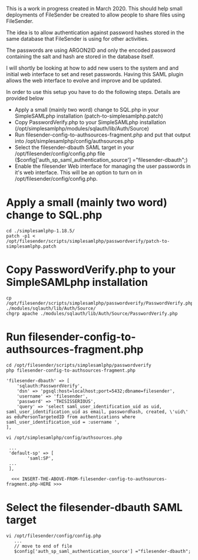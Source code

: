 
This is a work in progress created in March 2020. This should help
small deployments of FileSender be created to allow people to share
files using FileSender.

The idea is to allow authentication against password hashes stored in
the same database that FileSender is using for other activities.

The passwords are using ARGON2ID and only the encoded password
containing the salt and hash are stored in the database itself.

I will shortly be looking at how to add new users to the system and
and initial web interface to set and reset passwords. Having this SAML
plugin allows the web interface to evolve and improve and be updated.

In order to use this setup you have to do the following steps. Details
are provided below

* Apply a small (mainly two word) change to SQL.php in your SimpleSAMLphp installation (patch-to-simplesamlphp.patch)
* Copy PasswordVerify.php to your SimpleSAMLphp installation (/opt/simplesamlphp/modules/sqlauth/lib/Auth/Source)
* Run filesender-config-to-authsources-fragment.php and put that output into /opt/simplesamlphp/config/authsources.php
* Select the filesender-dbauth SAML target in your /opt/filesender/config/config.php file
  ($config['auth_sp_saml_authentication_source'] ="filesender-dbauth";)
* Enable the filesender Web interface for managing the user passwords in it's web interface. This will be
  an option to turn on in /opt/filesender/config/config.php.


# Apply a small (mainly two word) change to SQL.php

```
cd ./simplesamlphp-1.18.5/
patch -p1 < /opt/filesender/scripts/simplesamlphp/passwordverify/patch-to-simplesamlphp.patch
```

# Copy PasswordVerify.php to your SimpleSAMLphp installation

```
cp /opt/filesender/scripts/simplesamlphp/passwordverify/PasswordVerify.php ./modules/sqlauth/lib/Auth/Source/
chgrp apache ./modules/sqlauth/lib/Auth/Source/PasswordVerify.php
```

# Run filesender-config-to-authsources-fragment.php

```
cd /opt/filesender/scripts/simplesamlphp/passwordverify
php filesender-config-to-authsources-fragment.php

'filesender-dbauth' => [
    'sqlauth:PasswordVerify',
    'dsn' => 'pgsql:host=localhost;port=5432;dbname=filesender',
    'username' => 'filesender',
    'password' => 'THISISSERIOUS',
    'query' => 'select saml_user_identification_uid as uid, saml_user_identification_uid as email, passwordhash, created, \'uid\' as eduPersonTargetedID from authentications where saml_user_identification_uid = :username ',
],

vi /opt/simplesamlphp/config/authsources.php

 ...
 'default-sp' => [
        'saml:SP',
 ...
 ],

  <<< INSERT-THE-ABOVE-FROM-filesender-config-to-authsources-fragment.php-HERE >>>

```

# Select the filesender-dbauth SAML target

```
vi /opt/filesender/config/config.php
   ...
   // move to end of file
   $config['auth_sp_saml_authentication_source'] ="filesender-dbauth";

```
